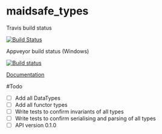 # maidsafe_types

Travis build status

[![Build Status](https://travis-ci.org/dirvine/maidsafe_types.svg?branch=master)](https://travis-ci.org/dirvine/maidsafe_types)

Appveyor build status (Windows)

[![Build status](https://ci.appveyor.com/api/projects/status/jsuo65sa631h0kav?svg=true)](https://ci.appveyor.com/project/dirvine/maidsafe-types)


[Documentation](http://dirvine.github.io/maidsafe_types/)


#Todo
- [ ] Add all DataTypes
- [ ] Add all functor types
- [ ] Write tests to confirm invariants of all types
- [ ] Write tests to confirm serialising and parsing of all types
- [ ] API version 0.1.0
